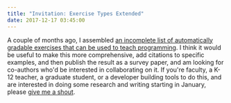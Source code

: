 ```yaml
---
title: "Invitation: Exercise Types Extended"
date: 2017-12-17 03:45:00
---
```

A couple of months ago,
I assembled [an incomplete list of automatically gradable exercises that can be used to teach programming]({{site.github.url}}/2017/10/16/exercise-types.html).
I think it would be useful to make this more comprehensive,
add citations to specific examples,
and then publish the result as a survey paper,
and am looking for co-authors who'd be interested in collaborating on it.
If you're faculty,
a K-12 teacher,
a graduate student,
or a developer building tools to do this,
and are interested in doing some research and writing starting in January,
please [give me a shout](mailto:gvwilson@third-bit.com?subject=Exercise%20types).
